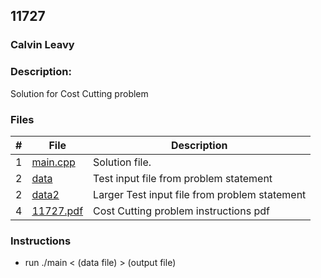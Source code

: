 ## 11727
### Calvin Leavy
### Description:

Solution for Cost Cutting problem

### Files

|   #   | File                       | Description                                                |
| :---: | -------------------------- | ---------------------------------------------------------- |
|   1   | [main.cpp](./main.cpp)     | Solution file.                                             |
|   2   | [data](./data)             | Test input file from problem statement                     |
|   2   | [data2](./data2)             | Larger Test input file from problem statement                     |
|   4   | [11727.pdf](./11727.pdf)     | Cost Cutting problem instructions pdf                     |

### Instructions

- run ./main < (data file) > (output file)

